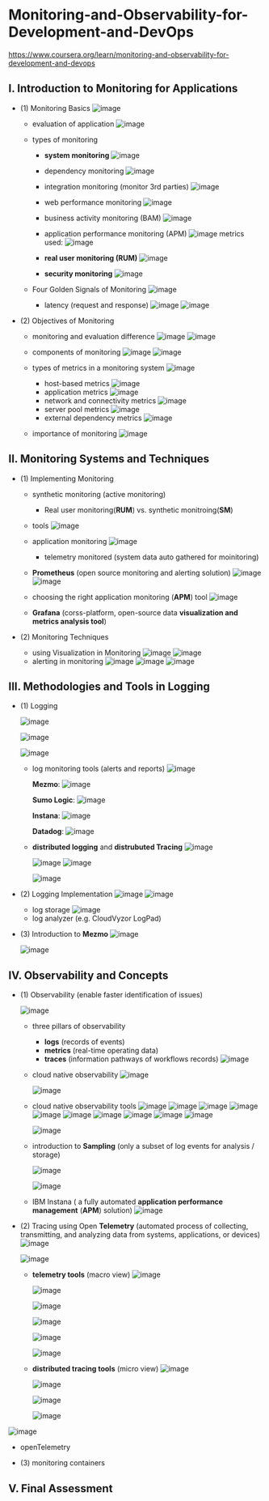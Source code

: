 # Monitoring-and-Observability-for-Development-and-DevOps
https://www.coursera.org/learn/monitoring-and-observability-for-development-and-devops

## I. Introduction to Monitoring for Applications
- (1) Monitoring Basics
  ![image](https://github.com/user-attachments/assets/4f25f8d7-79ca-45fe-a3fb-c7d6667f075a)
  - evaluation of application
    ![image](https://github.com/user-attachments/assets/aff142b5-004f-4f1c-a105-1948a639c456)

  - types of monitoring
    - **system monitoring**
      ![image](https://github.com/user-attachments/assets/1ccca0e8-2165-47ab-af89-db756960a03f)
    - dependency monitoring
      ![image](https://github.com/user-attachments/assets/7156eff5-68a3-4472-8a94-4ae87186652a)
    - integration monitoring (monitor 3rd parties)
      ![image](https://github.com/user-attachments/assets/1e5370b5-578b-454c-891c-d99641c46d1a)
    - web performance monitoring
      ![image](https://github.com/user-attachments/assets/1000ea73-f4e6-4b9a-98e0-0812030253a1)
    - business activity monitoring (BAM)
      ![image](https://github.com/user-attachments/assets/88a8561b-312c-4e27-b792-dbedcec82420)
    - application performance monitoring (APM)
      ![image](https://github.com/user-attachments/assets/2be6d359-900b-40aa-af81-7d8ed72ae869)
      metrics used:
      ![image](https://github.com/user-attachments/assets/5038589a-b2c0-4466-8451-090a278cb175)

    - **real user monitoring (RUM)**
      ![image](https://github.com/user-attachments/assets/c52741bb-b030-4013-a085-fe3a1b4c7371)
    - **security monitoring**
      ![image](https://github.com/user-attachments/assets/7c0a0278-df6d-4763-a923-e83440613115)

  - Four Golden Signals of Monitoring
     ![image](https://github.com/user-attachments/assets/386b95c9-0d75-47b9-98ca-d08b25ea9c71)
     - latency (request and response)
       ![image](https://github.com/user-attachments/assets/9b710220-d2b2-41ae-bd5f-0bd7904c3d0d)
     ![image](https://github.com/user-attachments/assets/0e34a11e-32a8-4e19-8633-2d29ec463199)

- (2) Objectives of Monitoring
  - monitoring and evaluation difference
    ![image](https://github.com/user-attachments/assets/e19759de-b292-4ab3-9cdc-96b7e2c8807a)
    ![image](https://github.com/user-attachments/assets/3333ede0-7985-4aff-a4f4-bbc9434b0be4)

  - components of monitoring
    ![image](https://github.com/user-attachments/assets/712ce8e3-dc75-4814-9046-f8895b857e68)
    ![image](https://github.com/user-attachments/assets/0ecc86ee-3a38-4d7d-8ceb-4cfbd3ec8e94)

  - types of metrics in a monitoring system
    ![image](https://github.com/user-attachments/assets/9b39da75-474f-4100-93b4-5755002b3342)
    - host-based metrics
      ![image](https://github.com/user-attachments/assets/6df5aab7-b261-4608-a0fb-cd63a56c9b42)
    - application metrics
      ![image](https://github.com/user-attachments/assets/c0418c20-b777-4480-9951-d008f3dbf1e2)
    - network and connectivity metrics
      ![image](https://github.com/user-attachments/assets/0fb6f5ec-6c64-42b2-8fd8-1f6958fdfc10)
    - server pool metrics
      ![image](https://github.com/user-attachments/assets/20867e8f-0e7c-4682-91cb-9a792312dc34)
    - external dependency metrics
      ![image](https://github.com/user-attachments/assets/631dfe20-ad2d-40cd-b1e5-9d0fb3752728)

  - importance of monitoring
    ![image](https://github.com/user-attachments/assets/399da906-e629-4e91-b5f6-5a4e55bf1568)

  
## II. Monitoring Systems and Techniques
- (1) Implementing Monitoring
  - synthetic monitoring (active monitoring)
    - Real user monitoring(**RUM**) vs. synthetic monitroing(**SM**)
  - tools
    ![image](https://github.com/user-attachments/assets/eb025438-ed3d-48b6-bf23-9bcb85f98a77)
  - application monitoring
    ![image](https://github.com/user-attachments/assets/8c0d7613-3789-4aaa-b956-93034410df2e)
    - telemetry monitored (system data auto gathered for moinitoring)
  - **Prometheus** (open source monitoring and alerting solution)
      ![image](https://github.com/user-attachments/assets/b40db4cb-f82a-4b20-b112-38afc6d1b364)
    ![image](https://github.com/user-attachments/assets/4942a546-42ca-4ca0-9c85-63fa03738d64)

  - choosing the right application monitoring (**APM**) tool
    ![image](https://github.com/user-attachments/assets/a20e3218-2590-48c9-8511-280a99c5a889)
  - **Grafana** (corss-platform, open-source data **visualization and metrics analysis tool**)
 
- (2) Monitoring Techniques
  - using Visualization in Monitoring
    ![image](https://github.com/user-attachments/assets/e7d9d2ce-c48c-493d-8a3a-092ac441d8be)
    ![image](https://github.com/user-attachments/assets/c4957430-11b5-439a-868b-52ae3fb35164)
  - alerting in monitoring
    ![image](https://github.com/user-attachments/assets/75f65afe-4ccf-4e04-a60e-c2d4b787d7a8)
    ![image](https://github.com/user-attachments/assets/77fb8dc1-f2be-4e38-9bfa-5dcfd4f93891)
    ![image](https://github.com/user-attachments/assets/69f74298-4416-46ca-863c-00ed50a900af)


## III. Methodologies and Tools in Logging
- (1) Logging
  
  
  ![image](https://github.com/user-attachments/assets/a7145c12-4294-43b4-818e-b0f087d96c09)

  ![image](https://github.com/user-attachments/assets/f983ea9a-fea1-4cfc-b6e1-af1e523faf43)

  ![image](https://github.com/user-attachments/assets/5a73c650-93b0-4050-9cb2-8a6a68ccbbb9)
  - log monitoring tools (alerts and reports)
    ![image](https://github.com/user-attachments/assets/7a22b23d-f5cd-4a7a-802e-40236e81b353)

    **Mezmo**:
    ![image](https://github.com/user-attachments/assets/a259049b-605b-4fb4-977b-f63dfa83ffe8)

    **Sumo Logic**:
    ![image](https://github.com/user-attachments/assets/1f681c53-6c71-4d03-9ff5-92e5243f16b5)

    **Instana**:
    ![image](https://github.com/user-attachments/assets/835833d6-f091-40b0-a1bd-be372795ddd1)

    **Datadog**:
    ![image](https://github.com/user-attachments/assets/e34b1fb9-a29e-4cb6-8787-36fa7aec7a70)

  - **distributed logging** and **distrubuted Tracing**
    ![image](https://github.com/user-attachments/assets/f0aa9379-c7d8-488b-8684-30ef5dc66fe6)

    ![image](https://github.com/user-attachments/assets/2a2dacaa-81a6-41e2-8afb-c45364b8378b)
    ![image](https://github.com/user-attachments/assets/6cb4641c-9302-44a9-bee1-a8c314615880)


    ![image](https://github.com/user-attachments/assets/e3c9846f-30b5-4ca5-806c-3a03d6813b0c)


  
   
    

  

    


- (2) Logging Implementation
  ![image](https://github.com/user-attachments/assets/1442c714-6b6b-4ee6-bfa4-bd932ff1235e)
  ![image](https://github.com/user-attachments/assets/570b03d8-11d1-4154-8640-9dcd2c0e4314)

  - log storage
    ![image](https://github.com/user-attachments/assets/23b9b40c-0598-46bd-af61-b638d5611e2d)
  - log analyzer (e.g. CloudVyzor LogPad)
    
- (3) Introduction to **Mezmo**
  ![image](https://github.com/user-attachments/assets/343a9886-4aa2-4bb3-9e10-1b6972cab81f)

  ![image](https://github.com/user-attachments/assets/14a3a9b8-fc82-4560-b105-843704e26f2d)

  

## IV. Observability and Concepts
- (1) Observability (enable faster identification of issues)

  ![image](https://github.com/user-attachments/assets/26ba9c7a-491b-456a-b771-850c170cb54c)

    - three pillars of observability
      - **logs** (records of events)
      - **metrics** (real-time operating data)
      - **traces** (information pathways of workflows records)
        ![image](https://github.com/user-attachments/assets/a4edae99-6d10-4f63-b7ed-489f902e3017)

    - cloud native observability
      ![image](https://github.com/user-attachments/assets/68b7f4a6-2230-45d3-ac80-4bab4fcfc7e6)

      ![image](https://github.com/user-attachments/assets/6033ef5c-bfe3-4621-8fbe-34a5b24362f0)

    - cloud native observability tools
      ![image](https://github.com/user-attachments/assets/1837eb85-2be3-4123-94ea-b1c442b74126)
      ![image](https://github.com/user-attachments/assets/ef7dcf29-3122-442b-9897-93e214879217)
      ![image](https://github.com/user-attachments/assets/bcbb2abd-6384-41f4-b1af-e6e66de178a4)
      ![image](https://github.com/user-attachments/assets/3db16160-5745-4b86-a307-ff29db324826)
      ![image](https://github.com/user-attachments/assets/061607f4-609b-4200-a7b8-e9b76e96c32f)
      ![image](https://github.com/user-attachments/assets/c918f62c-f8ee-4e18-b105-0539be4ef734)
      ![image](https://github.com/user-attachments/assets/b2cafc3f-047e-4168-ac31-248fc4cc7871)
      ![image](https://github.com/user-attachments/assets/015f85b7-bff5-4b74-80c1-ee345e914d73)
      ![image](https://github.com/user-attachments/assets/ef322620-d091-4a7b-a6ce-9b78d589203f)
      ![image](https://github.com/user-attachments/assets/084f3eb7-cf6f-4b36-9a07-bb7310da9471)

      ![image](https://github.com/user-attachments/assets/56e61a41-08a9-4df4-9c63-7899cec69b73)


    - introduction to  **Sampling** (only a subset of log events for analysis / storage)

       ![image](https://github.com/user-attachments/assets/f761f02c-549f-4fe8-92a7-2b88a2b2d4f7)

      ![image](https://github.com/user-attachments/assets/99f76938-bcb7-4fe2-8c41-2da1005eb134)


    - IBM Instana ( a fully automated **application performance management** (**APM**) solution)
      ![image](https://github.com/user-attachments/assets/797d2cc2-1e49-4bc3-b239-b6dd13bb2261)


      
    

        
      

  
  
- (2) Tracing using Open **Telemetry** (automated process of collecting, transmitting, and analyzing data from systems, applications, or devices)
  ![image](https://github.com/user-attachments/assets/26b9c3ad-1e50-4015-8efe-590a50dc003a)

  ![image](https://github.com/user-attachments/assets/fb09f487-ad54-426e-abeb-158e7060a99b)

  - **telemetry tools** (macro view)
    ![image](https://github.com/user-attachments/assets/ea91350b-a250-4dc8-af1e-87183bc5bd07)

    ![image](https://github.com/user-attachments/assets/0ddd598e-b4ae-45a9-add8-6d3f3c6401f2)

    ![image](https://github.com/user-attachments/assets/b31c5714-e69b-49c9-9e8a-42c4c1246f11)

    ![image](https://github.com/user-attachments/assets/b9c7ae81-b430-41d6-9e02-8205b2480769)

    ![image](https://github.com/user-attachments/assets/44f9d6d8-753a-4c48-a6e4-4a4a722ba57c)

    ![image](https://github.com/user-attachments/assets/51d548ac-4224-4918-9c44-b4840b2d704b)

  - **distributed tracing tools** (micro view)
    ![image](https://github.com/user-attachments/assets/eeb2d9d0-6574-40c8-81c9-41f286b6e815)

    ![image](https://github.com/user-attachments/assets/d741940e-c6d4-4e19-a890-8b419b288ca5)

    ![image](https://github.com/user-attachments/assets/62cc7297-349b-4a0e-aa94-e9be999d6d59)

    ![image](https://github.com/user-attachments/assets/b8909d32-62ff-42d7-9d99-66454684226e)

![image](https://github.com/user-attachments/assets/91b616be-544b-438a-9386-3c69c00e766a)

  - openTelemetry

    





  



  
- (3) monitoring containers


## V. Final Assessment
